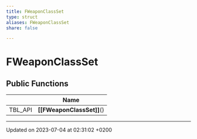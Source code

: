```yaml
---
title: FWeaponClassSet
type: struct
aliases: FWeaponClassSet
share: false

---
```


# FWeaponClassSet





## Public Functions

|                | Name           |
| -------------- | -------------- |
| TBL_API | **[[FWeaponClassSet]]**() |

-------------------------------

Updated on 2023-07-04 at 02:31:02 +0200